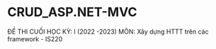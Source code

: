 ﻿# CRUD_ASP.NET-MVC
ĐỀ THI CUỐI HỌC KỲ: I (2022 -2023)
MÔN: Xây dựng HTTT trên các framework - IS220
